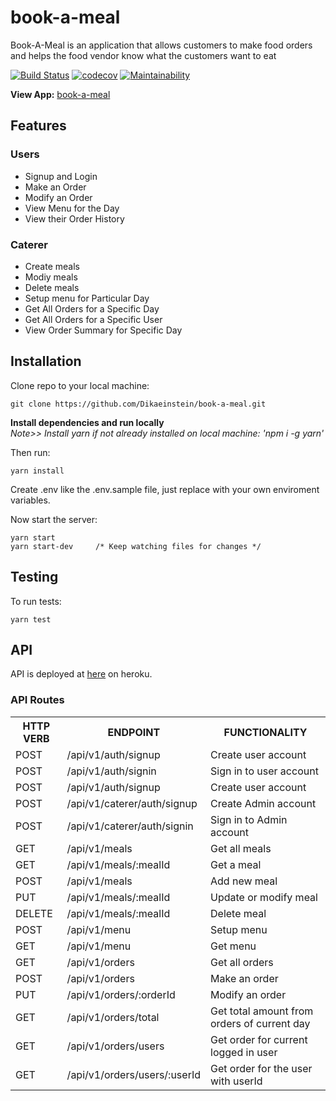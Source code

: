 # book-a-meal
Book-A-Meal is an application that allows customers to make food orders and helps the food vendor know what the customers want to eat

[![Build Status](https://travis-ci.org/Dikaeinstein/book-a-meal.svg?branch=develop)](https://travis-ci.org/Dikaeinstein/book-a-meal)
[![codecov](https://codecov.io/gh/Dikaeinstein/book-a-meal/branch/develop/graph/badge.svg)](https://codecov.io/gh/Dikaeinstein/book-a-meal)
[![Maintainability](https://api.codeclimate.com/v1/badges/1104abe96a3ded2f2b39/maintainability)](https://codeclimate.com/github/Dikaeinstein/book-a-meal/maintainability)

**View App:** [book-a-meal](https://dikaeinstein-book-a-meal.herokuapp.com)
<!-- **View UI template:** [Click](https://dikaeinstein.github.io/book-a-meal/) -->

## Features

### Users

- Signup and Login
- Make an Order
- Modify an Order
- View Menu for the Day
- View their Order History

### Caterer

- Create meals
- Modiy meals
- Delete meals
- Setup menu for Particular Day
- Get All Orders for a Specific Day
- Get All Orders for a Specific User
- View Order Summary for Specific Day

## Installation

Clone repo to your local machine:

```git
git clone https://github.com/Dikaeinstein/book-a-meal.git
```

**Install dependencies and run locally**<br/>
*Note>> Install yarn if not already installed on local machine: 'npm i -g yarn'*

Then run:

```yarn
yarn install
```

Create .env like the .env.sample file, just replace with your own enviroment variables.

Now start the server:

```yarn
yarn start
yarn start-dev     /* Keep watching files for changes */
```

## Testing

To run tests:

```yarn
yarn test
```

## API

API is deployed at [here](https://dikaeinstein-book-a-meal.herokuapp.com/api/v1/api-docs) on heroku.

### API Routes

<table>
	<tr>
		<th>HTTP VERB</th>
		<th>ENDPOINT</th>
		<th>FUNCTIONALITY</th>
	</tr>
	<tr>
		<td>POST</td>
		<td>/api/v1/auth/signup</td> 
		<td>Create user account</td>
	</tr>
	<tr>
		<td>POST</td>
		<td>/api/v1/auth/signin</td> 
		<td>Sign in to user account</td>
	</tr>
	<tr>
		<td>POST</td>
		<td>/api/v1/auth/signup</td> 
		<td>Create user account</td>
	</tr>
	<tr>
		<td>POST</td>
		<td>/api/v1/caterer/auth/signup</td> 
		<td>Create Admin account</td>
	</tr>
	<tr>
		<td>POST</td>
		<td>/api/v1/caterer/auth/signin</td> 
		<td>Sign in to Admin account</td>
	</tr>
	<tr>
		<td>GET</td>
		<td>/api/v1/meals</td> 
		<td>Get all meals</td>
	</tr>
	<tr>
		<td>GET</td>
		<td>/api/v1/meals/:mealId</td> 
		<td>Get a meal</td>
	</tr>
	<tr>
		<td>POST</td>
		<td>/api/v1/meals</td> 
		<td>Add new meal</td>
	</tr>
	<tr>
		<td>PUT</td>
		<td>/api/v1/meals/:mealId</td> 
		<td>Update or modify meal</td>
	</tr>
	<tr>
		<td>DELETE</td>
		<td>/api/v1/meals/:mealId</td> 
		<td>Delete meal</td>
	</tr>
	<tr>
		<td>POST</td>
		<td>/api/v1/menu</td> 
		<td>Setup menu</td>
	</tr>
	<tr>
		<td>GET</td>
		<td>/api/v1/menu</td> 
		<td>Get menu</td>
	</tr>
	<tr>
		<td>GET</td>
		<td>/api/v1/orders</td> 
		<td>Get all orders</td>
	</tr>
	<tr>
		<td>POST</td>
		<td>/api/v1/orders</td> 
		<td>Make an order</td>
	</tr>
	<tr>
		<td>PUT</td>
		<td>/api/v1/orders/:orderId</td> 
		<td>Modify an order</td>
	</tr>
	<tr>
		<td>GET</td>
		<td>/api/v1/orders/total</td> 
		<td>Get total amount from orders of current day</td>
	</tr>
	<tr>
		<td>GET</td>
		<td>/api/v1/orders/users</td> 
		<td>Get order for current logged in user</td>
	</tr>
		<tr>
		<td>GET</td>
		<td>/api/v1/orders/users/:userId</td> 
		<td>Get order for the user with userId</td>
	</tr>
</table>
